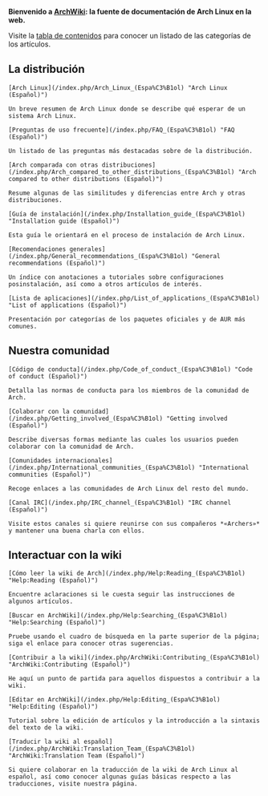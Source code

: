 **Bienvenido a [ArchWiki](/index.php/ArchWiki:About_(Espa%C3%B1ol) "ArchWiki:About (Español)"): la fuente de documentación de Arch Linux en la web.**

Visite la [tabla de contenidos](/index.php/Table_of_contents_(Espa%C3%B1ol) "Table of contents (Español)") para conocer un listado de las categorías de los artículos.

## La distribución

	[Arch Linux](/index.php/Arch_Linux_(Espa%C3%B1ol) "Arch Linux (Español)")

	Un breve resumen de Arch Linux donde se describe qué esperar de un sistema Arch Linux.

	[Preguntas de uso frecuente](/index.php/FAQ_(Espa%C3%B1ol) "FAQ (Español)")

	Un listado de las preguntas más destacadas sobre de la distribución.

	[Arch comparada con otras distribuciones](/index.php/Arch_compared_to_other_distributions_(Espa%C3%B1ol) "Arch compared to other distributions (Español)")

	Resume algunas de las similitudes y diferencias entre Arch y otras distribuciones.

	[Guía de instalación](/index.php/Installation_guide_(Espa%C3%B1ol) "Installation guide (Español)")

	Esta guía le orientará en el proceso de instalación de Arch Linux.

	[Recomendaciones generales](/index.php/General_recommendations_(Espa%C3%B1ol) "General recommendations (Español)")

	Un índice con anotaciones a tutoriales sobre configuraciones posinstalación, así como a otros artículos de interés.

	[Lista de aplicaciones](/index.php/List_of_applications_(Espa%C3%B1ol) "List of applications (Español)")

	Presentación por categorías de los paquetes oficiales y de AUR más comunes.

## Nuestra comunidad

	[Código de conducta](/index.php/Code_of_conduct_(Espa%C3%B1ol) "Code of conduct (Español)")

	Detalla las normas de conducta para los miembros de la comunidad de Arch.

	[Colaborar con la comunidad](/index.php/Getting_involved_(Espa%C3%B1ol) "Getting involved (Español)")

	Describe diversas formas mediante las cuales los usuarios pueden colaborar con la comunidad de Arch.

	[Comunidades internacionales](/index.php/International_communities_(Espa%C3%B1ol) "International communities (Español)")

	Recoge enlaces a las comunidades de Arch Linux del resto del mundo.

	[Canal IRC](/index.php/IRC_channel_(Espa%C3%B1ol) "IRC channel (Español)")

	Visite estos canales si quiere reunirse con sus compañeros *«Archers»* y mantener una buena charla con ellos.

## Interactuar con la wiki

	[Cómo leer la wiki de Arch](/index.php/Help:Reading_(Espa%C3%B1ol) "Help:Reading (Español)")

	Encuentre aclaraciones si le cuesta seguir las instrucciones de algunos artículos.

	[Buscar en ArchWiki](/index.php/Help:Searching_(Espa%C3%B1ol) "Help:Searching (Español)")

	Pruebe usando el cuadro de búsqueda en la parte superior de la página; siga el enlace para conocer otras sugerencias.

	[Contribuir a la wiki](/index.php/ArchWiki:Contributing_(Espa%C3%B1ol) "ArchWiki:Contributing (Español)")

	He aquí un punto de partida para aquellos dispuestos a contribuir a la wiki.

	[Editar en ArchWiki](/index.php/Help:Editing_(Espa%C3%B1ol) "Help:Editing (Español)")

	Tutorial sobre la edición de artículos y la introducción a la sintaxis del texto de la wiki.

	[Traducir la wiki al español](/index.php/ArchWiki:Translation_Team_(Espa%C3%B1ol) "ArchWiki:Translation Team (Español)")

	Si quiere colaborar en la traducción de la wiki de Arch Linux al español, así como conocer algunas guías básicas respecto a las traducciones, visite nuestra página.